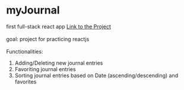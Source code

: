 # myJournal

first full-stack react app [Link to the Project](https://arcane-shore-96741.herokuapp.com)  
<br/>
goal: project for practicing reactjs  
<br/>
Functionalities:  
1. Adding/Deleting new journal entries
2. Favoriting journal entries
3. Sorting journal entries based on Date (ascending/descending) and favorites